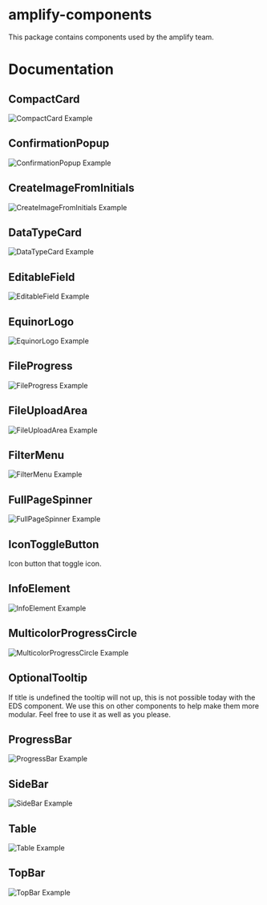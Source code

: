 # amplify-components

This package contains components used by the amplify team.

# Documentation

## CompactCard

![CompactCard Example](https://github.com/equinor/amplify-components/blob/main/repo/CompactCard.PNG)

## ConfirmationPopup

![ConfirmationPopup Example](https://github.com/equinor/amplify-components/blob/main/repo/ConfirmationPopup.PNG)

## CreateImageFromInitials

![CreateImageFromInitials Example](https://github.com/equinor/amplify-components/blob/main/repo/CreateImageFromInitials.PNG)

## DataTypeCard

![DataTypeCard Example](https://github.com/equinor/amplify-components/blob/main/repo/DataTypeCard.PNG)

## EditableField

![EditableField Example](https://github.com/equinor/amplify-components/blob/main/repo/EditableField.PNG)

## EquinorLogo

![EquinorLogo Example](https://github.com/equinor/amplify-components/blob/main/repo/EquinorLogo.PNG)

## FileProgress

![FileProgress Example](https://github.com/equinor/amplify-components/blob/main/repo/FileProgress.PNG)

## FileUploadArea

![FileUploadArea Example](https://github.com/equinor/amplify-components/blob/main/repo/FileUploadArea.PNG)

## FilterMenu

![FilterMenu Example](https://github.com/equinor/amplify-components/blob/main/repo/FilterMenu.PNG)

## FullPageSpinner

![FullPageSpinner Example](https://github.com/equinor/amplify-components/blob/main/repo/FullPageSpinner.PNG)

## IconToggleButton

Icon button that toggle icon.

## InfoElement

![InfoElement Example](https://github.com/equinor/amplify-components/blob/main/repo/InfoElement.PNG)

## MulticolorProgressCircle

![MulticolorProgressCircle Example](https://github.com/equinor/amplify-components/blob/main/repo/MultiColorProgressCircle.PNG)

## OptionalTooltip

If title is undefined the tooltip will not up, this is not possible today with the EDS component.
We use this on other components to help make them more modular. Feel free to use it as well as you please.

## ProgressBar

![ProgressBar Example](https://github.com/equinor/amplify-components/blob/main/repo/ProgressBar.PNG)

## SideBar

![SideBar Example](https://github.com/equinor/amplify-components/blob/main/repo/SideBar.PNG)

## Table

![Table Example](https://github.com/equinor/amplify-components/blob/main/repo/Table.PNG)

## TopBar

![TopBar Example](https://github.com/equinor/amplify-components/blob/main/repo/TopBar.PNG)
